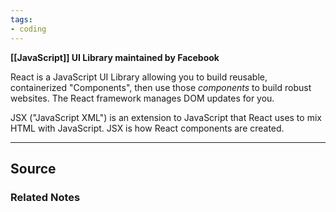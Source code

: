 ```yaml
---
tags:
- coding
---
```

**[[JavaScript]] UI Library maintained by Facebook**

React is a JavaScript UI Library allowing you to build reusable, containerized "Components", then use those *components* to build robust websites. The React framework manages DOM updates for you.

JSX ("JavaScript XML") is an extension to JavaScript that React uses to mix HTML with JavaScript. JSX is how React components are created.

---



## Source

### Related Notes